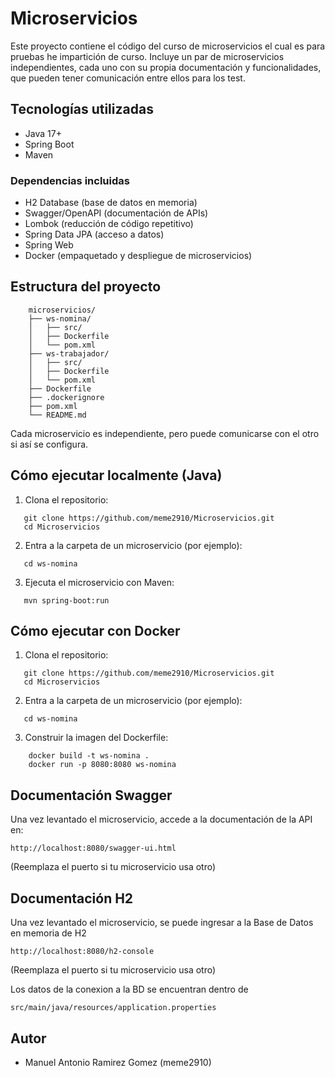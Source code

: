 # Microservicios

Este proyecto contiene el código del curso de microservicios el cual es para pruebas he impartición de curso. Incluye un par de microservicios independientes, cada uno con su propia documentación y funcionalidades, que pueden tener comunicación entre ellos para los test.

## Tecnologías utilizadas

- Java 17+
- Spring Boot
- Maven

### Dependencias incluidas

- H2 Database (base de datos en memoria)
- Swagger/OpenAPI (documentación de APIs)
- Lombok (reducción de código repetitivo)
- Spring Data JPA (acceso a datos)
- Spring Web
- Docker (empaquetado y despliegue de microservicios)

## Estructura del proyecto
```
    microservicios/
    ├── ws-nomina/
    │   ├── src/
    │   ├── Dockerfile
    │   └── pom.xml
    ├── ws-trabajador/
    │   ├── src/
    │   ├── Dockerfile
    │   └── pom.xml
    ├── Dockerfile
    ├── .dockerignore
    ├── pom.xml
    └── README.md
```
Cada microservicio es independiente, pero puede comunicarse con el otro si así se configura.

## Cómo ejecutar localmente (Java)

1. Clona el repositorio:
``` 
   git clone https://github.com/meme2910/Microservicios.git
   cd Microservicios
```
2. Entra a la carpeta de un microservicio (por ejemplo):
``` 
   cd ws-nomina
```
3. Ejecuta el microservicio con Maven:
``` 
   mvn spring-boot:run
```

## Cómo ejecutar con Docker

1. Clona el repositorio:
```
   git clone https://github.com/meme2910/Microservicios.git
   cd Microservicios
```
2. Entra a la carpeta de un microservicio (por ejemplo):
```
   cd ws-nomina
```
3. Construir la imagen del Dockerfile:
```
    docker build -t ws-nomina .
    docker run -p 8080:8080 ws-nomina
```
## Documentación Swagger

Una vez levantado el microservicio, accede a la documentación de la API en:
```
http://localhost:8080/swagger-ui.html
```
(Reemplaza el puerto si tu microservicio usa otro)

## Documentación H2

Una vez levantado el microservicio, se puede ingresar a la Base de Datos en memoria de H2
```
http://localhost:8080/h2-console
```
(Reemplaza el puerto si tu microservicio usa otro)

Los datos de la conexion a la BD se encuentran dentro de 
```
src/main/java/resources/application.properties
```
## Autor

- Manuel Antonio Ramirez Gomez (meme2910)
